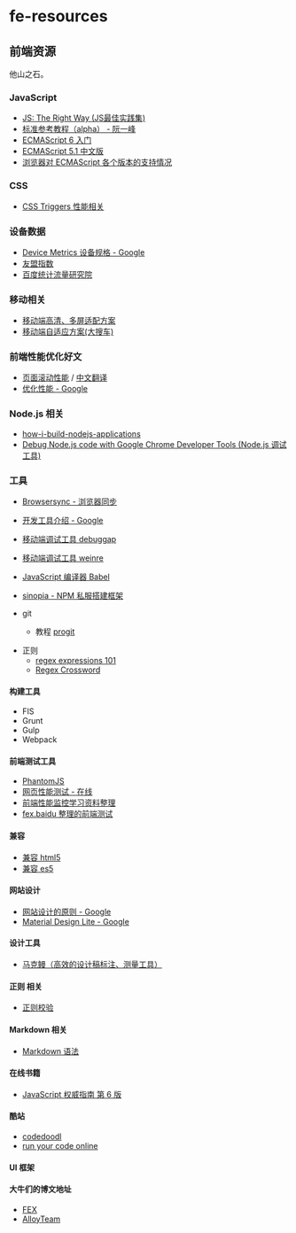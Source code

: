 # fe-resources
## 前端资源
他山之石。
### JavaScript
 - [JS: The Right Way (JS最佳实践集)](http://jstherightway.org/)
 - [标准参考教程（alpha） - 阮一峰](http://javascript.ruanyifeng.com/)
 - [ECMAScript 6 入门](http://es6.ruanyifeng.com/#docs/promise)
 - [ECMAScript 5.1 中文版](https://www.w3.org/html/ig/zh/wiki/ES5/builtins)
 - [浏览器对 ECMAScript 各个版本的支持情况](http://kangax.github.io/compat-table/es5/)

### CSS
 - [CSS Triggers 性能相关](http://csstriggers.com/)

### 设备数据
 - [Device Metrics 设备规格 - Google](http://www.google.com/design/tool/devices/)
 - [友盟指数](http://www.umindex.com/)
 - [百度统计流量研究院](http://tongji.baidu.com/data/browser)

### 移动相关
 - [移动端高清、多屏适配方案](http://div.io/topic/1092)
 - [移动端自适应方案(大搜车)](http://f2e.souche.com/blog/yi-dong-duan-zi-gua-ying-fang-an/)

### 前端性能优化好文
- [页面滚动性能](http://www.html5rocks.com/zh/tutorials/speed/scrolling/) / [中文翻译](http://web.jobbole.com/82195/)
- [优化性能 - Google](https://developers.google.com/web/fundamentals/performance/)

### Node.js 相关
- [how-i-build-nodejs-applications](http://blog.ragingflame.co.za/2015/4/1/how-i-build-nodejs-applications)
- [Debug Node.js code with Google Chrome Developer Tools (Node.js 调试工具)](https://github.com/s-a/iron-node)

### 工具
- [Browsersync - 浏览器同步](http://www.browsersync.io/)
- [开发工具介绍 - Google](https://developers.google.com/web/fundamentals/tools/)
- [移动端调试工具 debuggap](http://www.debuggap.com/)
- [移动端调试工具 weinre](http://people.apache.org/~pmuellr/weinre/docs/latest/)
- [JavaScript 编译器 Babel](https://babeljs.io/)
- [sinopia - NPM 私服搭建框架](https://github.com/rlidwka/sinopia)

- git
  - 教程 [progit](http://iissnan.com/progit/)


* 正则
  - [regex expressions 101](https://regex101.com/)
  - [Regex Cross­word](https://regexcrossword.com/)
  
#### 构建工具
- FIS
- Grunt
- Gulp
- Webpack

#### 前端测试工具
- [PhantomJS](http://phantomjs.org/)
- [网页性能测试 - 在线](http://www.webpagetest.org/)
- [前端性能监控学习资料整理](https://www.zybuluo.com/zhangtao/note/7440)
- [fex.baidu 整理的前端测试](http://fex.baidu.com/blog/2015/07/front-end-test/)

#### 兼容
- [兼容 html5](https://github.com/aFarkas/html5shiv)
- [兼容 es5](https://github.com/es-shims/es5-shim)

#### 网站设计
- [网站设计的原则 - Google](https://developers.google.com/web/fundamentals/principles/)
- [Material Design Lite - Google](http://www.getmdl.io/)

#### 设计工具
 - [马克鳗（高效的设计稿标注、测量工具）](http://www.getmarkman.com/)

#### 正则 相关
- [正则校验](https://regex101.com/)

#### Markdown 相关
- [Markdown 语法](https://help.github.com/articles/markdown-basics/)

#### 在线书籍
- [JavaScript 权威指南 第 6 版](http://sysdat.qiniudn.com/PDF/show/index.html?/%0Ciles/&data/Js6)

#### 酷站
- [codedoodl](http://codedoodl.es/)
- [run your code online](http://code.runnable.com/)

#### UI 框架


#### 大牛们的博文地址
-  [FEX](http://fex.baidu.com/)
-  [AlloyTeam](http://alloyteam.github.io/)
